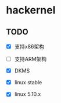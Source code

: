 # hackernel

## TODO

- [x] 支持x86架构
- [ ] 支持ARM架构
- [x] DKMS
- [x] linux stable
- [x] linux 5.10.x

